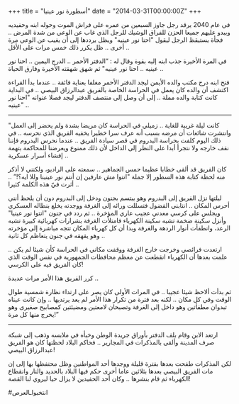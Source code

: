 +++
title = "أسطورة نور عينيا"
date = "2014-03-31T00:00:00Z"
+++

في عام 2040 يرقد رجل جاوز السبعين من عمره على فراش الموت وحوله ابنه وحفيديه ويبدو عليهم جميعا الحزن للفراق الوشيك للرجل الذي غاب عن الوعي من شدة المرض .. فجأة يستيقظ الرجل ليقول "احنا نور عينيه" ويظل يرددها إلى أن يغيب عن الوعي مرة أخرى .. ظل يكرر ذلك خمس مرات على الأقل ..

في المرة الأخيرة جذب ابنه إليه بقوة وقال له : “الدفتر الأحمر .. الدرج اليمين .. احنا نور عينيه .. احنا نور عينيه" ثم شهق شهقته الأخيرة وفارق الحياة ..

فتح ابنه درج مكتب والده الأيمن ليجد الدفتر الأحمر مغلفا بعناية فائقة .. عندما بدأ القراءة اكتشف أن والده كان يعمل في الحراسة الخاصة بالفريق عبدالرزاق البيصي .. في البداية كانت كتابة والده مملة .. إلى أن وصل إلى منتصف الدفتر ليجد فصلا عنوانه "احنا نور عينيه" ..

***

"كانت ليلة غريبة للغاية .. زميلي في الحراسة كان مريضا بشدة ولم يحضر إلى العمل وانتشرت شائعات أن مرضه بسبب أنه عرف سرا خطيرا يخفيه الفريق الذي نحرسه .. في ذلك اليوم كلفت بحراسة البدروم في قصر سيادة الفريق .. عندما نحرس البدروم فإننا نقف خارجه ولا نتجرأ أبدا على النظر إلى الداخل لأن ذلك ممنوع ويعرضنا للمحاكمة بتهمة إفشاء أسرار عسكرية ..

كان الفريق قد ألقى خطابا عظيما حمس الجماهير .. سمعته على الراديو، ولكنني لا أذكر منه لحظة كتابة هذه السطور إلا جملة "انتوا مش عارفين إن أنتم نور عينينا وللا ايه؟!” .. أثرت فيّ هذه الكلمة كثيرا ..

ليلتها نزل الفريق إلى البدروم وهو يبتسم بجنون ودخل إلى البدروم دون أن يلحظ أنني أحرس المكان .. انتابني الفضول فتسللت ورائه إلى الغرفة ووجدته يخلع بنطاله العسكري ويجلس على كرسي معدني عجيب عاري المؤخرة .. ثم ردد في جنون "انتوا نور عينيا" وأنزل سكينة ضخمة تشبه سكينة الكهرباء فامتلأت الغرفة بشرارات كهربائية كبيرة تشبه الرعد، وانطفأت أنوار الردهة والغرفة وبدا أن كل كهرباء المكان تتجه مباشرة إلى مؤخرته وهو يقهقه في جنون يتعاظم كل ثانية ..

ارتعدت فرائصي وخرجت خارج الغرفة ووقفت مكاني في الحراسة كأن شيئا لم يكن .. علمت بعدها أن الكهرباء انقطعت عن معظم محافظات الجمهورية في نفس الوقت الذي كان الفريق فيه على الكرسي!

كرر الفريق هذا الأمر مرات عديدة ..

ثم بدأت ألاحظ شيئا عجيبا .. في المرات الأولى كان يصر على ارتداء نظارة شمسية طوال الوقت وفي كل مكان .. لكنه بعد فترة من تكرار هذا الأمر لم يعد يرتديها .. وإن كانت عيناه تبدوان مطفأتين وهو داخل إلى الغرفة وتصبحان لامعتين ومضيئتين كمصابيح صغيرى وهو يخرج منها كل مرة!”

***

ارتعد الابن وقام بلف الدفتر بأوراق جريدة الوطن وخبأه في ملابسه وذهب إلى شبكة صرف المدينة وألقى بالمذكرات في المجارير .. فحاكم البلاد لحظتها كان هو الفريق عبدالرزاق البيصي!

لكن المذكرات طفحت بعدها بفترة قليلة ووجدها أحد المواطنين وظل محتفظها بها إلى إن مات الفريق البيصي بعدها بثلاثين عاما أخرى حكم فيها البلاد بالحديد والنار وانقطاع الكهرباء ثم قام بنشرها .. وكان أحد الحفيدين لا يزال حيا ليروي لنا القصة!

#انتخبواـالعرص